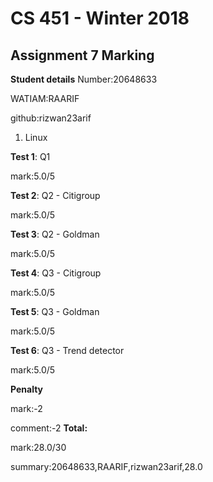 # CS 451 - Winter 2018
## Assignment 7 Marking
**Student details**
Number:20648633

WATIAM:RAARIF

github:rizwan23arif

1. Linux 

**Test 1**: Q1

mark:5.0/5

**Test 2**: Q2 - Citigroup

mark:5.0/5

**Test 3**: Q2 - Goldman

mark:5.0/5

**Test 4**: Q3 - Citigroup

mark:5.0/5

**Test 5**: Q3 - Goldman 

mark:5.0/5

**Test 6**: Q3 - Trend detector

mark:5.0/5

**Penalty**

mark:-2

comment:-2
**Total:**

mark:28.0/30

summary:20648633,RAARIF,rizwan23arif,28.0

